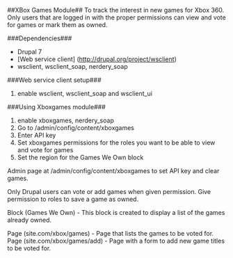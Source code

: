 ##XBox Games Module##
To track the interest in new games for Xbox 360.
Only users that are logged in with the proper permissions can view and vote for games or
mark them as owned.

###Dependencies###
- Drupal 7
- [Web service client] (http://drupal.org/project/wsclient)
- wsclient, wsclient_soap, nerdery_soap

###Web service client setup###
1. enable wsclient, wsclient_soap and wsclient_ui

###Using Xboxgames module###
1. enable xboxgames, nerdery_soap
2. Go to /admin/config/content/xboxgames
3. Enter API key
4. Set xboxgames permissions for the roles you want to be able to view and vote for games
5. Set the region for the Games We Own block

Admin page at /admin/config/content/xboxgames to set API key and clear games.

Only Drupal users can vote or add games when given permission.
Give permission to roles to save a game as owned.

Block (Games We Own) - This block is created to display a list of the games already owned.

Page (site.com/xbox/games) - Page that lists the games to be voted for.
Page (site.com/xbox/games/add) - Page with a form to add new game titles to be voted for.
